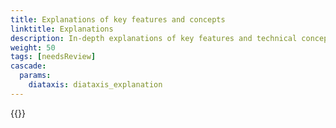 ```yaml
---
title: Explanations of key features and concepts
linktitle: Explanations
description: In-depth explanations of key features and technical concepts in Altinn Studio.
weight: 50
tags: [needsReview]
cascade:
  params:
    diataxis: diataxis_explanation
---
```


{{<children />}}
